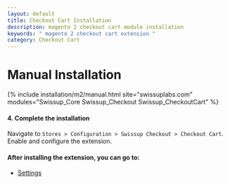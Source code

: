 ```yaml
---
layout: default
title: Checkout Cart Installation
description: magento 2 checkout cart module installation
keywords: " magento 2 checkout cart extension "
category: Checkout Cart
---
```


# Manual Installation

{% include installation/m2/manual.html site="swissuplabs.com" modules="Swissup_Core Swissup_Checkout Swissup_CheckoutCart" %}

#### 4. Complete the installation

Navigate to `Stores > Configuration > Swissup Checkout > Checkout Cart`. Enable and configure the extension. 

#### After installing the extension, you can go to:

* [Settings][settings]

[settings]: /m2/extensions/checkout-cart/#settings